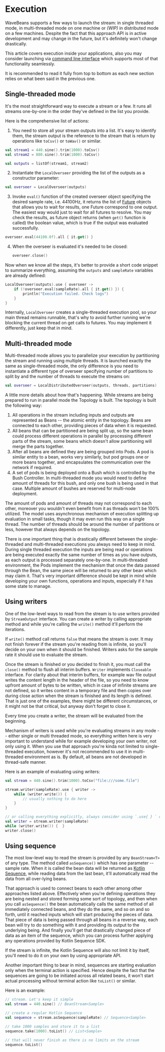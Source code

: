 Execution
=====

WaveBeans supports a few ways to launch the stream: in single threaded mode, in multi-threaded mode on one machine or *(WIP)* in distributed mode on a few machines. Despite the fact that this approach API is in active development and may change in the future, but it's definitely won't change drastically.

This article covers execution inside your applications, also you may consider launching via [command line interface](../cli/readme.md) which supports most of that functionality seamlessly.

It is recommended to read it fully from top to bottom as each new section relies on what been said in the previous one.

Single-threaded mode
------

It's the most straightforward way to execute a stream or a few. It runs all streams one-by-one in the order they've defined in the list you provide.

Here is the comprehensive list of actions:

1. You need to store all your stream outputs into a list. It's easy to identify them, the stream output is the reference to the stream that is return by operations like `toCsv()` or `toWav()` or similar.
    
```kotlin
val stream1 = 440.sine().trim(1000).toCsv()
val stream2 = 880.sine().trim(1000).toCsv()

val outputs = listOf(stream1, stream2)
```

2. Instantiate the `LocalOverseer` providing the list of the outputs as a constructor parameter:

```kotlin
val overseer = LocalOverseer(outputs)
```

3. Invoke `eval()` function of the created overseer object specifying the desired sample rate, i.e. 44100Hz, it returns the list of [Future](https://docs.oracle.com/javase/8/docs/api/java/util/concurrent/Future.html) objects that allows you to wait for results, one Future correspond to one output. The easiest way would just to wait for all futures to resolve. You may check the results, as future object returns (when `get()` function is called) the boolean value, which is true if the output was evaluated successfully.

```kotlin
overseer.eval(44100.0f).all { it.get() }
```

4. When the overseer is evaluated it's needed to be closed:

    ```kotlin
   overseer.close()
    ```
    
Now when we know all the steps, it's better to provide a short code snippet to summarize everything, assuming the `outputs` and `sampleRate` variables are already defined:

```kotlin
LocalOverseer(outputs).use { overseer ->
    if (!overseer.eval(sampleRate).all { it.get() }) {
        println("Execution failed. Check logs")
    }
}
```

Internally, `LocalOverseer` creates a single-threaded execution pool, so your main thread remains runnable, that's why to avoid further running we're blocking the current thread on get calls to futures. You may implement it differently, just keep that in mind.

Multi-threaded mode
-----

Multi-threaded mode allows you to parallelize your execution by partitioning the stream and running using multiple threads. It is launched exactly the same as single-threaded mode, the only difference is you need to instantiate a different type of overseer specifying number of partitions to split by and the number of threads to execute the streams on:

```kotlin
val overseer = LocalDistributedOverseer(outputs, threads, partitions)
```

A little more details about how that's happening. While streams are being prepared to run in parallel mode the Topology is built. The topology is built the following way:
1. All operations in the stream including inputs and outputs are represented as Beans -- the atomic entity in the topology. Beans are connected to each other, providing pieces of data when it is requested. 
2. All beans that can be partitioned are being split up, so the same bean could process different operations in parallel by processing different parts of the stream, some beans which doesn't allow partitioning will merge the parts together.
3. After all beans are defined they are being grouped into Pods. A pod is similar entity to a bean, works very similarly, but pod groups one or more beans together, and encapsulates the communication over the network if required.
4. A set of pods is being deployed onto a Bush which is controlled by the Bush Controller. In multi-threaded mode you would need to define amount of threads for this bush, and only one bush is being used in that case. Multiple amount of bushes are reserved for multi-node deployment. 

The amount of pods and amount of threads may not correspond to each other, moreover you wouldn't even benefit from it as threads won't be 100% utilized. The model uses asynchronous mechanism of execution splitting up evaluation in small tasks, though it may even run this way on a single thread. The number of threads should be around the number of partitions or less, however that always depends on the topology.

There is one important thing that is drastically different between the single-threaded and multi-threaded executions you always need to keep in mind. During single threaded execution the inputs are being read or operations are being executed exactly the same number of times as you have outputs, as each output is processed separately one-by-one. In multi-threaded environment, the Pods implement the mechanism that once the data passed through the Bean, the same piece will be returned to any other bean which may claim it. That's very important difference should be kept in mind while developing your own functions, operations and inputs, especially if it has some state to manage.

Using writers
-----

One of the low-level ways to read from the stream is to use writers provided by `StreamOutput` interface. You can create a writer by calling appropriate method and while you're calling the `write()` method it'll perform the iterations. 

If `write()` method call returns `false` that means the stream is over. It may not finish forever if the stream you're reading from is infinite, so you'll decide on your own when it should be finished. Writers asks for the sample rate it should use to evaluate the stream.

Once the stream is finished or you decided to finish it, you must call the `close()` method to flush all interim buffers. `Writer` implements `Closeable` interface. For clarity about that interim buffers, for example wav file output writes the content length in the header of the file, so you need to know upfront amount of bytes to be written, which in case of infinite streams are not defined, so it writes content in a temporary file and then copies over during close action when the stream is finished and its length is defined. That is just one of the examples, there might be different circumstances, or it might not be that critical, but anyway don't forget to close it.

Every time you create a writer, the stream will be evaluated from the beginning. 

Mechanism of writers is used while you're evaluating streams in any mode -- either single or multi threaded mode, so everything written here is very important to understand while for example developing your own writer, not only using it. When you use that approach you're kinda not limited to single-threaded execution, however it's not recommended to use it in multi-threaded environment as is. By default, all beans are not developed in thread-safe manner.

Here is an example of evaluating using writers:

```kotlin
val stream = 440.sine().trim(1000).toCsv("file:///some.file")

stream.writer(sampleRate).use { writer ->
    while (writer.write()) {
        // usually nothing to do here
    }
}

// or calling everything explicitly, always consider using `.use{ } ` or at least `try-finally` statements instead
val writer = stream.writer(sampleRate)
while (writer.write()) {  }
writer.close()
```

Using sequence
-----
 
The most low-level way to read the stream is provided by any `BeanStream<T>` of any type. The method called `asSequence()` which has one parameter -- sample rate. When it is called the bean data will be returned as [Kotlin Sequence](https://kotlinlang.org/docs/reference/sequences.html), while reading data from the last bean, it'll automatically read the data from all over-lying beans.

That approach is used to connect beans to each other among other approaches listed above. Effectively when you're defining operations they are being nested and stored forming some sort of topology, and then when you call `asSequence()` the bean automatically calls the same method of all immediately connected beans, and they do the same, and so on and so forth, until it reached inputs which will start producing the pieces of data. That piece of data is being passed through all beans in a reverse way, each bean will try to do something with it and providing its output to the underlying being. And finally you'll get that drastically changed piece of data as an item of the sequence, which you can process further applying any operations provided by Kotlin Sequence SDK.

If the stream is infinite, the Kotlin Sequence will also not limit it by itself, you'll need to do it on your own by using appropriate API.

Another important thing to bear in mind, sequences are starting evaluation only when the terminal action is specified. Hence despite the fact that the sequences are going to be initiated across all related beans, it won't start actual processing without terminal action like `toList()` or similar.  

Here is an example:

```kotlin
// stream. Let's keep it simple
val stream = 440.sine() // BeanStream<Sample>

// create a reqular Kotlin Sequence
val sequence = stream.asSequence(sampleRate) // Sequence<Sample>

// take 1000 samples and store it to a list
sequence.take(1000).toList() // List<Sample>

// that will never finish as there is no limits on the stream
sequence.toList()
```